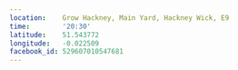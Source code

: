 ```yaml
---
location:    Grow Hackney, Main Yard, Hackney Wick, E9
time:        '20:30'
latitude:    51.543772
longitude:   -0.022509
facebook_id: 529607010547681
---
```

